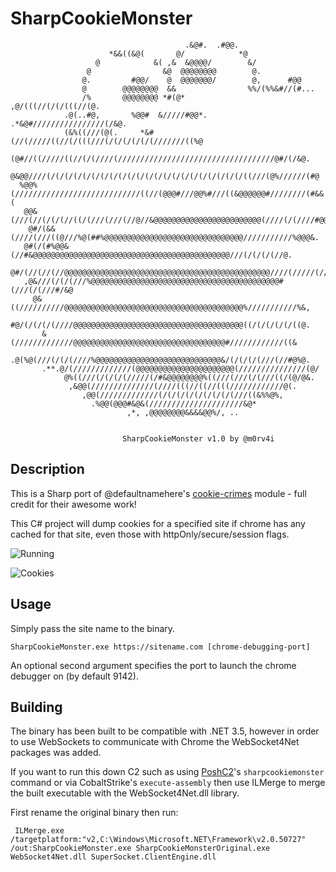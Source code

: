 # SharpCookieMonster
```
                                       .&@#.  .#@@.                             
                      *&&((&@(       @/            *@                           
                   @            &( ,&  &@@@@/        &/                         
                 @                &@  @@@@@@@@        @.                        
                @.         #@@/    @  @@@@@@@/        @,      #@@               
                @        @@@@@@@@  &&                %%/(%%&#//(#...            
                /%       @@@@@@@@ *#(@*            ,@/(((//(/(/(((//(@.         
            .@(..#@,       %@@#  &/////#@@*.  .*&@#////////////////(/&@.        
            (&%((///(@(.     *&#(//(/////((//(/(((///(/(/(/(/(/(///////((%@     
        (@#//((/////((//(/(////(///////////////////////////////////@#/(/&@.     
       @&@@////(/(/(/(/(/(/(/(/(/(/(/(/(/(/(/(/(/(/(/(/(/(/((///(@%//////(#@    
  %@@%(////////////////////////////((//(@@@#///@@%#///((&@@@@@@#////////(#&&(   
   @@&(///(//(/(/(//((/(///(///(//@//&@@@@@@@@@@@@@@@@@@@@@@@@(////(/(////#@@@/ 
    @#/(&&(////(///((@///%@(##%@@@@@@@@@@@@@@@@@@@@@@@@@@@@@@@///////////%@@@&. 
   @#(/(#%@@&(//#&@@@@@@@@@@@@@@@@@@@@@@@@@@@@@@@@@@@@@@@@@@@@///(/(/(/(//@.    
   @#/(//(//(//@@@@@@@@@@@@@@@@@@@@@@@@@@@@@@@@@@@@@@@@@@@@@@////(/////(//@.    
   ,@&///(/(/(///%@@@@@@@@@@@@@@@@@@@@@@@@@@@@@@@@@@@@@@@@@@#(///(/(///#/&@     
     @&((//////////@@@@@@@@@@@@@@@@@@@@@@@@@@@@@@@@@@@@@@@@%///////////%&,      
      #@/(/(/(/(////@@@@@@@@@@@@@@@@@@@@@@@@@@@@@@@@@@@@@@((/(/(/(/(/((@.       
       &(/////////////@@@@@@@@@@@@@@@@@@@@@@@@@@@@@@@@@@#////////////((&        
      .@(%@(///(/(/(////%@@@@@@@@@@@@@@@@@@@@@@@@@@@@&/(/(/(/(///(//#@%@.       
       .**.@/(/////////////(@@@@@@@@@@@@@@@@@@@@@@(///////////////(@/           
            @%((///(/(/(/(/////(/#&@@@@@@@@%((///(///(/(///((/(@/@&.            
             ,&@@(//////////////(////(((//((//(((////////////@(.                
                ,@@(/////////////(/(/(/(/(/(/(/(/(///((&%%@%,                   
                  .%@@(@@@#&@&(/////////////////////&@*                         
                          ,*, ,@@@@@@@@&&&&@@%/, ..                             
                                                                                
                                                                              
                         SharpCookieMonster v1.0 by @m0rv4i

```

 ## Description
 
 This is a Sharp port of @defaultnamehere's [cookie-crimes](https://github.com/defaultnamehere/cookie_crimes) module - full credit for their awesome work!

 This C# project will dump cookies for a specified site if chrome has any cached for that site, even those with httpOnly/secure/session flags.

 ![Running](https://raw.githubusercontent.com/m0rv4i/SharpCookieMonster/master/images/running.png)

 ![Cookies](https://raw.githubusercontent.com/m0rv4i/SharpCookieMonster/master/images/cookies.png)

 ## Usage
 
 Simply pass the site name to the binary.

 ```
 SharpCookieMonster.exe https://sitename.com [chrome-debugging-port]
 ```

 An optional second argument specifies the port to launch the chrome debugger on (by default 9142).

 ## Building

The binary has been built to be compatible with .NET 3.5, however in order to use WebSockets to communicate with Chrome the WebSocket4Net packages was added.

If you want to run this down C2 such as using [PoshC2](https://github.com/nettitude/PoshC2)'s `sharpcookiemonster` command or via CobaltStrike's `execute-assembly` then use ILMerge to merge the built executable with the WebSocket4Net.dll library.

First rename the original binary then run:

```
 ILMerge.exe /targetplatform:"v2,C:\Windows\Microsoft.NET\Framework\v2.0.50727" /out:SharpCookieMonster.exe SharpCookieMonsterOriginal.exe WebSocket4Net.dll SuperSocket.ClientEngine.dll
 ```